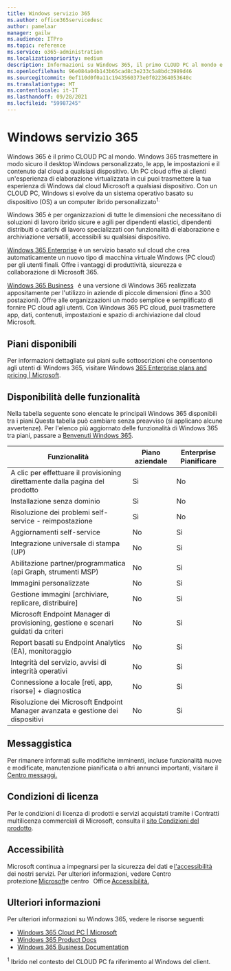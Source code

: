 ```yaml
---
title: Windows servizio 365
ms.author: office365servicedesc
author: pamelaar
manager: gailw
ms.audience: ITPro
ms.topic: reference
ms.service: o365-administration
ms.localizationpriority: medium
description: Informazioni su Windows 365, il primo CLOUD PC al mondo e su come, con un PC cloud, Windows si evolve da un sistema operativo basato su dispositivi all'elaborazione personalizzata ibrida.
ms.openlocfilehash: 96e084a04b143b65cad8c3e233c5a8bdc3989d46
ms.sourcegitcommit: 0ef110d0f0a11c1943560373e0f022364053640c
ms.translationtype: MT
ms.contentlocale: it-IT
ms.lasthandoff: 09/28/2021
ms.locfileid: "59987245"
---
```

# <a name="windows-365-service-description"></a>Windows servizio 365

Windows 365 è il primo CLOUD PC al mondo. Windows 365 trasmettere in modo sicuro il desktop Windows personalizzato, le app, le impostazioni e il contenuto dal cloud a qualsiasi dispositivo. Un PC cloud offre ai clienti un'esperienza di elaborazione virtualizzata in cui puoi trasmettere la tua esperienza di Windows dal cloud Microsoft a qualsiasi dispositivo. Con un CLOUD PC, Windows si evolve da un sistema operativo basato su dispositivo (OS) a un computer ibrido personalizzato<sup>1.</sup>

Windows 365 è per organizzazioni di tutte le dimensioni che necessitano di soluzioni di lavoro ibrido sicure e agili per dipendenti elastici, dipendenti distribuiti o carichi di lavoro specializzati con funzionalità di elaborazione e archiviazione versatili, accessibili su qualsiasi dispositivo.

[Windows 365 Enterprise](/windows-365/overview) è un servizio basato sul cloud che crea automaticamente un nuovo tipo di macchina virtuale Windows (PC cloud) per gli utenti finali. Offre i vantaggi di produttività, sicurezza e collaborazione di Microsoft 365.

[Windows 365 Business](https://www.microsoft.com/windows-365/business)   è una versione di Windows 365 realizzata appositamente per l'utilizzo in aziende di piccole dimensioni (fino a 300 postazioni). Offre alle organizzazioni un modo semplice e semplificato di fornire PC cloud agli utenti. Con Windows 365 PC cloud, puoi trasmettere app, dati, contenuti, impostazioni e spazio di archiviazione dal cloud Microsoft.

## <a name="available-plans"></a>Piani disponibili

Per informazioni dettagliate sui piani sulle sottoscrizioni che consentono agli utenti di Windows 365, visitare Windows [365 Enterprise plans and pricing | Microsoft](https://www.microsoft.com/windows-365/enterprise/compare-plans-pricing).

## <a name="feature-availability"></a>Disponibilità delle funzionalità

Nella tabella seguente sono elencate le principali Windows 365 disponibili tra i piani.Questa tabella può cambiare senza preavviso (si applicano alcune avvertenze). Per l'elenco più aggiornato delle funzionalità di Windows 365 tra piani, passare a [Benvenuti Windows 365](https://www.microsoft.com/windows-365).

| Funzionalità | Piano aziendale | Enterprise Pianificare |
|---------|---------|---------|
| A clic per effettuare il provisioning direttamente dalla pagina del prodotto | Sì | No |
| Installazione senza dominio | Sì | No |
| Risoluzione dei problemi self-service - reimpostazione | Sì | No |
| Aggiornamenti self-service | No | Sì |
| Integrazione universale di stampa (UP) | No | Sì |
| Abilitazione partner/programmatica (api Graph, strumenti MSP) | No | Sì |
| Immagini personalizzate | No | Sì |
| Gestione immagini [archiviare, replicare, distribuire] | No | Sì |
| Microsoft Endpoint Manager di provisioning, gestione e scenari guidati da criteri | No | Sì |
| Report basati su Endpoint Analytics (EA), monitoraggio | No | Sì |
| Integrità del servizio, avvisi di integrità operativi | No | Sì |
| Connessione a locale [reti, app, risorse] + diagnostica | No | Sì |
| Risoluzione dei Microsoft Endpoint Manager avanzata e gestione dei dispositivi | No | Sì |

## <a name="messaging"></a>Messaggistica

Per rimanere informati sulle modifiche imminenti, incluse funzionalità nuove e modificate, manutenzione pianificata o altri annunci importanti, visitare il [Centro messaggi.](/microsoft-365/admin/manage/message-center)

## <a name="licensing-terms"></a>Condizioni di licenza

Per le condizioni di licenza di prodotti e servizi acquistati tramite i Contratti multilicenza commerciali di Microsoft, consulta il [sito Condizioni del prodotto](https://www.microsoft.com/licensing/terms/).

## <a name="accessibility"></a>Accessibilità

Microsoft continua a impegnarsi per la sicurezza dei dati e [l'accessibilità](https://www.microsoft.com/trust-center/compliance/accessibility)   dei nostri servizi. Per ulteriori informazioni, vedere Centro protezione [Microsoft](https://www.microsoft.com/trust-center)e centro   Office [Accessibilità.](https://support.office.com/article/ecab0fcf-d143-4fe8-a2ff-6cd596bddc6d)

## <a name="learn-more"></a>Ulteriori informazioni

Per ulteriori informazioni su Windows 365, vedere le risorse seguenti:

- [Windows 365 Cloud PC | Microsoft](https://www.windows365.com/)
- [Windows 365 Product Docs](https://aka.ms/w365docs)
- [Windows 365 Business Documentation](https://aka.ms/w365businessdocs)

<sup>1</sup> Ibrido nel contesto del CLOUD PC fa riferimento al Windows del client.
